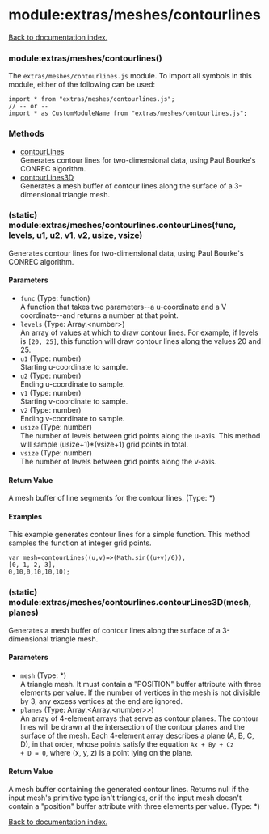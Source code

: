 # module:extras/meshes/contourlines

[Back to documentation index.](index.md)

<a name='extras_meshes_contourlines'></a>
### module:extras/meshes/contourlines()

The <code>extras/meshes/contourlines.js</code> module.
To import all symbols in this module, either of the following can be used:

    import * from "extras/meshes/contourlines.js";
    // -- or --
    import * as CustomModuleName from "extras/meshes/contourlines.js";

### Methods

* [contourLines](#extras_meshes_contourlines.contourLines)<br>Generates contour lines for two-dimensional data, using Paul Bourke's
CONREC algorithm.
* [contourLines3D](#extras_meshes_contourlines.contourLines3D)<br>Generates a mesh buffer of
contour lines along the surface of a 3-dimensional triangle mesh.

<a name='extras_meshes_contourlines.contourLines'></a>
### (static) module:extras/meshes/contourlines.contourLines(func, levels, u1, u2, v1, v2, usize, vsize)

Generates contour lines for two-dimensional data, using Paul Bourke's
CONREC algorithm.

#### Parameters

* `func` (Type: function)<br>A function that takes two parameters--a u-coordinate and a V coordinate--and returns a number at that point.
* `levels` (Type: Array.&lt;number>)<br>An array of values at which to draw contour lines. For example, if levels is `[20, 25]`, this function will draw contour lines along the values 20 and 25.
* `u1` (Type: number)<br>Starting u-coordinate to sample.
* `u2` (Type: number)<br>Ending u-coordinate to sample.
* `v1` (Type: number)<br>Starting v-coordinate to sample.
* `v2` (Type: number)<br>Ending v-coordinate to sample.
* `usize` (Type: number)<br>The number of levels between grid points along the u-axis. This method will sample (usize+1)\*(vsize+1) grid points in total.
* `vsize` (Type: number)<br>The number of levels between grid points along the v-axis.

#### Return Value

A mesh buffer of line segments for the contour lines. (Type: *)

#### Examples

This example generates contour lines for a simple
function. This method samples the function at integer grid points.

    var mesh=contourLines((u,v)=>(Math.sin((u+v)/6)),
    [0, 1, 2, 3],
    0,10,0,10,10,10);

<a name='extras_meshes_contourlines.contourLines3D'></a>
### (static) module:extras/meshes/contourlines.contourLines3D(mesh, planes)

Generates a mesh buffer of
contour lines along the surface of a 3-dimensional triangle mesh.

#### Parameters

* `mesh` (Type: *)<br>A triangle mesh. It must contain a "POSITION" buffer attribute with three elements per value. If the number of vertices in the mesh is not divisible by 3, any excess vertices at the end are ignored.
* `planes` (Type: Array.&lt;Array.&lt;number>>)<br>An array of 4-element arrays that serve as contour planes. The contour lines will be drawn at the intersection of the contour planes and the surface of the mesh. Each 4-element array describes a plane (A, B, C, D), in that order, whose points satisfy the equation <code>Ax + By + Cz + D = 0</code>, where (x, y, z) is a point lying on the plane.

#### Return Value

A mesh buffer containing the generated contour lines.
Returns null if the input mesh's primitive type isn't triangles, or if
the input mesh doesn't contain a "position" buffer attribute with
three elements per value. (Type: *)

[Back to documentation index.](index.md)
